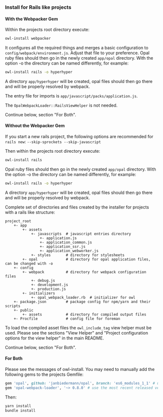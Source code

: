 ### Install for Rails like projects

#### With the Webpacker Gem
Within the projects root directory execute:
```bash
owl-install webpacker
```

It configures all the required things and merges a basic configuration to `config/webpack/environment.js`. Adjust that file to your preference.
Opal ruby files should then go in the newly created `app/opal` directory. With the option -o the directory can be named differently, for example:
```bash
owl-install rails -o hyperhyper
```
A directory `app/hyperhyper` will be created, opal files should then go there and will be properly resolved by webpack.

The entry file for imports is `app/javascript/packs/application.js`.

The `OpalWebpackLoader::RailsViewHelper` is not needed.

Continue below, section "For Both".

#### Without the Webpacker Gem
If you start a new rails project, the following options are recommended for `rails new`: `--skip-sprockets --skip-javascript`

Then within the projects root directory execute:
```bash
owl-install rails
```

Opal ruby files should then go in the newly created `app/opal` directory. With the option -o the directory can be named differently, for example:
```bash
owl-install rails -o hyperhyper
```
A directory `app/hyperhyper` will be created, opal files should then go there and will be properly resolved by webpack.

Complete set of directories and files created by the installer for projects with a rails like structure:
```
project_root
    +- app
        +- assets
            +- javascripts  # javascript entries directory
                +- application.js
                +- application_common.js
                +- application_ssr.js
                +- application_webworker.js
            +- styles       # directory for stylesheets
        +- opal             # directory for opal application files, can be changed with -o
    +- config
        +- webpack          # directory for webpack configuration files
            +- debug.js
            +- development.js
            +- production.js
        +- initializers
            +- opal_webpack_loader.rb  # initializer for owl
    +- package.json         # package config for npm/yarn and their scripts
    +- public
        +- assets           # directory for compiled output files
    +- Procfile             # config file for foreman
```

To load the compiled asset files the `owl_include_tag` view helper must be used. Please see the sections "View Helper" and 
"Project configuration options for the view helper" in the main README.

Continue below, section "For Both".

#### For Both

Please see the messages of owl-install. You may need to manually add the following gems to the projects Gemfile:
```ruby
gem 'opal', github: 'janbiedermann/opal', branch: 'es6_modules_1_1' # use the recommend branch of the main README
gem 'opal-webpack-loader', '~> 0.8.0' # use the most recent released version here
```

Then:
```bash
yarn install
bundle install
```

